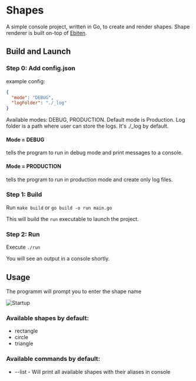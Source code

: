# Shapes

A simple console project, written in Go, to create and render shapes.
Shape renderer is built on-top of [Ebiten](https://github.com/hajimehoshi/ebiten/).

## Build and Launch

### Step 0: Add config.json
example config:
```json
{
  "mode": "DEBUG",
  "logFolder": "./_log"
}
```
Available modes: DEBUG, PRODUCTION. Default mode is Production.
Log folder is a path where user can store the logs. It's ./_log by default.
#### Mode = DEBUG
tells the program to run in debug mode and print messages to a console.
#### Mode = PRODUCTION
tells the program to run in production mode and create only log files.


### Step 1: Build
Run `make build` or `go build -o run main.go`

This will build the `run` executable to launch the project.
### Step 2: Run
Execute `./run`

You will see an output in a console shortly.

## Usage
The programm will prompt you to enter the shape name

![Startup](https://github.com/potatoschool/shapes/blob/main/assets/startup.png?raw=true)

### Available shapes by default:
- rectangle 
- circle
- triangle

### Available commands by default:
- --list - Will print all available shapes with their aliases in console